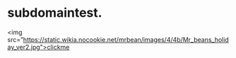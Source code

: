 # subdomaintest.
<img src=”https://static.wikia.nocookie.net/mrbean/images/4/4b/Mr_beans_holiday_ver2.jpg">clickme</img>

